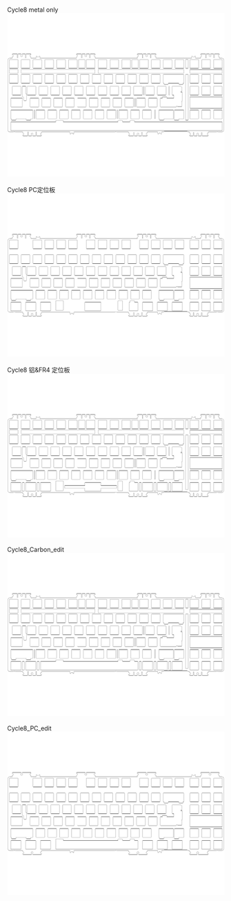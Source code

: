 <br/>Cycle8 metal only<br/>![image](./Cycle8%20metal%20only.png)<br/>
<br/>Cycle8 PC定位板<br/>![image](./Cycle8%20PC定位板.png)<br/>
<br/>Cycle8 铝&FR4 定位板<br/>![image](./Cycle8%20铝&FR4%20定位板.png)<br/>
<br/>Cycle8_Carbon_edit<br/>![image](./Cycle8_Carbon_edit.png)<br/>
<br/>Cycle8_PC_edit<br/>![image](./Cycle8_PC_edit.png)<br/>
